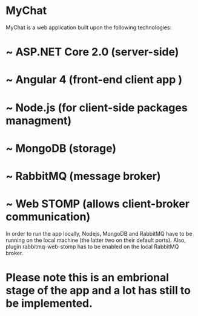 # MyChat 
MyChat is a web application built upon the following technologies:

# ~ ASP.NET Core 2.0 (server-side)
# ~ Angular 4 (front-end client app )
# ~ Node.js (for client-side packages managment)
# ~ MongoDB (storage)
# ~ RabbitMQ (message broker)
# ~ Web STOMP (allows client-broker communication)

In order to run the app locally, Nodejs, MongoDB and RabbitMQ have to be running on the local machine (the latter two on their default ports).
Also, plugin rabbitmq-web-stomp has to be enabled on the local RabbitMQ broker.

# Please note this is an embrional stage of the app and a lot has still to be implemented.
